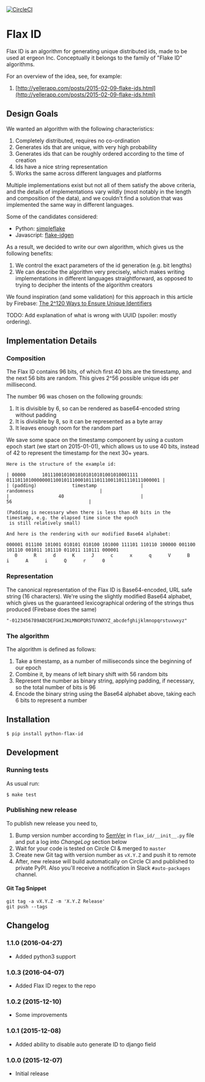 [![CircleCI](https://circleci.com/gh/ergeon/python-flax-id.svg?style=svg)](https://circleci.com/gh/ergeon/python-flax-id)

# Flax ID

Flax ID is an algorithm for generating unique distributed ids, made to be used
at ergeon Inc.
Conceptually it belongs to the family of "Flake ID" algorithms.

For an overview of the idea, see, for example:

1. [http://yellerapp.com/posts/2015-02-09-flake-ids.html](http://yellerapp.com/posts/2015-02-09-flake-ids.html)

## Design Goals

We wanted an algorithm with the following characteristics:

1. Completely distributed, requires no co-ordination
2. Generates ids that are unique, with very high probability
3. Generates ids that can be roughly ordered according to the time of creation
4. Ids have a nice string representation
5. Works the same across different languages and platforms

Multiple implementations exist but not all of them satisfy the above criteria,
and the details of implementations vary wildly (most notably in the length and
composition of the data), and we couldn't find a solution that was implemented
the same way in different languages.

Some of the candidates considered:

* Python: [simpleflake](https://github.com/SawdustSoftware/simpleflake)
* Javascript: [flake-idgen](https://www.npmjs.com/package/flake-idgen)

As a result, we decided to write our own algorithm, which gives us the
following benefits:

1. We control the exact parameters of the id generation (e.g. bit lengths)
2. We can describe the algorithm very precisely, which makes writing
implementations in different languages straightforward, as opposed to trying
to decipher the intents of the algorithm creators

We found inspiration (and some validation) for this approach in this article
by Firebase:
[The 2^120 Ways to Ensure Unique Identifiers](https://www.firebase.com/blog/2015-02-11-firebase-unique-identifiers.html)

TODO: Add explanation of what is wrong with UUID (spoiler: mostly ordering).

## Implementation Details

### Composition

The Flax ID contains 96 bits, of which first 40 bits are the timestamp, and
the next 56 bits are random.
This gives 2^56 possible unique ids per millisecond.

The number 96 was chosen on the following grounds:

1. It is divisible by 6, so can be rendered as base64-encoded string without
padding
2. It is divisible by 8, so it can be represented as a byte array
3. It leaves enough room for the random part

We save some space on the timestamp component by using a custom epoch start
(we start on 2015-01-01), which allows us to use 40 bits, instead of 42 to
represent the timestamp for the next 30+ years.


    Here is the structure of the example id:

    | 00000      10111001010010101010101001010001111   01110110100000001100101110001011101110011011110111000001 |
    | (padding)             timestamp                |                        randomness                        |
    |                  40                            |                            56                            |

    (Padding is necessary when there is less than 40 bits in the timestamp, e.g. the elapsed time since the epoch
     is still relatively small)

    And here is the rendering with our modified Base64 alphabet:

    000001 011100 101001 010101 010100 101000 111101 110110 100000 001100 101110 001011 101110 011011 110111 000001
       0      R      d      K      J      c      x      q      V      B      i      A      i      Q      r      0

### Representation

The canonical representation of the Flax ID is Base64-encoded, URL safe string
(16 characters).
We're using the slightly modified Base64 alphabet, which gives us the
guaranteed lexicographical ordering of the strings thus produced (Firebase does
the same)

    "-0123456789ABCDEFGHIJKLMNOPQRSTUVWXYZ_abcdefghijklmnopqrstuvwxyz"

### The algorithm

The algorithm is defined as follows:

1. Take a timestamp, as a number of milliseconds since the beginning of our
epoch
2. Combine it, by means of left binary shift with 56 random bits
3. Represent the number as binary string, applying padding, if necessary, so
the total number of bits is 96
4. Encode the binary string using the Base64 alphabet above, taking each 6
bits to represent a number

## Installation

    $ pip install python-flax-id

## Development

### Running tests

As usual run:

    $ make test

### Publishing new release

To publish new release you need to,

1. Bump version number according to [SemVer](http://semver.org/) in
   `flax_id/__init__.py` file and put a log into *ChangeLog* section below
2. Wait for your code is tested on Circle CI & merged to `master`
3. Create new Git tag with version number as `vX.Y.Z` and push it to remote
4. After, new release will build automatically on Circle CI and published
   to private PyPI. Also you'll receive a notification in Slack
   `#auto-packages` channel.

#### Git Tag Snippet

    git tag -a vX.Y.Z -m 'X.Y.Z Release'
    git push --tags

## Changelog

### 1.1.0 (2016-04-27)

- Added python3 support

### 1.0.3 (2016-04-07)

- Added Flax ID regex to the repo

### 1.0.2 (2015-12-10)

- Some improvements

### 1.0.1 (2015-12-08)

- Added ability to disable auto generate ID to django field

### 1.0.0 (2015-12-07)

- Initial release
